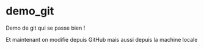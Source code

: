 # demo_git
Demo de git qui se passe bien !

Et maintenant on modifie depuis GitHub
mais aussi depuis la machine locale 
